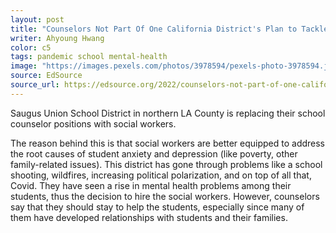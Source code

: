 ```yaml
---
layout: post
title: "Counselors Not Part Of One California District's Plan to Tackle Student Mental Health"
writer: Ahyoung Hwang
color: c5
tags: pandemic school mental-health
image: "https://images.pexels.com/photos/3978594/pexels-photo-3978594.jpeg?auto=compress&cs=tinysrgb&w=1260&h=750&dpr=1"
source: EdSource
source_url: https://edsource.org/2022/counselors-not-part-of-one-california-districts-plan-to-tackle-student-mental-health/672828
---
```


Saugus Union School District in northern LA County is replacing their school counselor positions with social workers.
<!--more-->

The reason behind this is that social workers are better equipped to address the root causes of student anxiety and depression (like poverty, other family-related issues).
This district has gone through problems like a school shooting, wildfires, increasing political polarization, and on top of all that, Covid.
They have seen a rise in mental health problems among their students, thus the decision to hire the social workers.
However, counselors say that they should stay to help the students, especially since many of them have developed relationships with students and their families.
